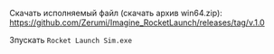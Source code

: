 Скачать исполняемый файл (скачать архив win64.zip): https://github.com/Zerumi/Imagine_RocketLaunch/releases/tag/v.1.0

Зпускать ```Rocket Launch Sim.exe```
